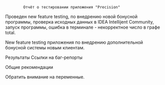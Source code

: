             Отчёт о тестировании приложения "Precision"

Проведен new feature testing, по внедрению новой бонусной программы, проверка исходных данных в IDEA Intellijent Community, запуск программы, ошибка в терминале - некорректное число в графе total.

New feature testing приложения по внедрению дополнительной бонусной системы новым клиентам.

Результаты
Ссылки на баг-репорты

Общие рекомендации

Обратить внимание на переменные.

